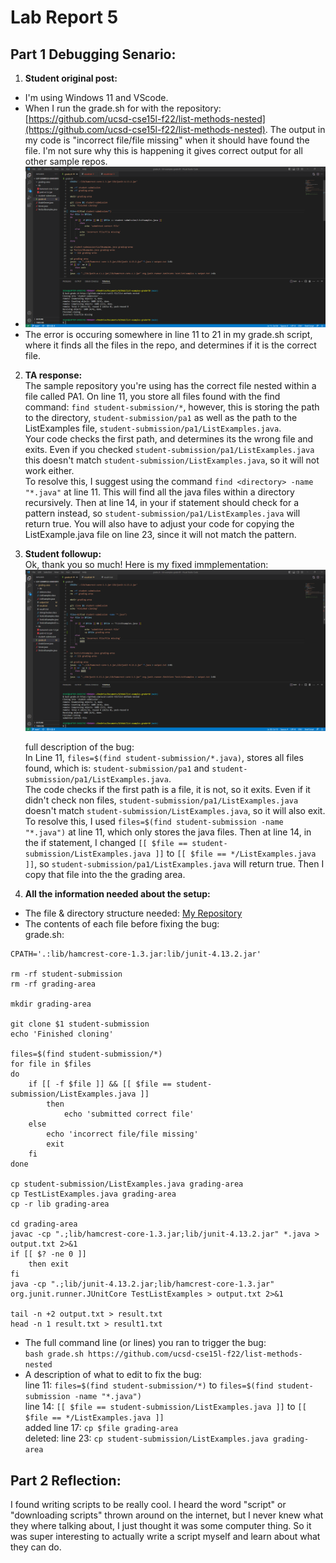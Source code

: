 # Lab Report 5  
## Part 1 Debugging Senario:  
1. **Student original post:**  
* I'm using Windows 11 and VScode.  
* When I run the grade.sh for with the repository: [https://github.com/ucsd-cse15l-f22/list-methods-nested](https://github.com/ucsd-cse15l-f22/list-methods-nested). The output in my code is "incorrect file/file missing" when it should have found the file. I'm not sure why this is happening it gives correct output for all other sample repos.  
* ![image](lab5sc1.png)  
* The error is occuring somewhere in line 11 to 21 in my grade.sh script, where it finds all the files in the repo, and determines if it is the correct file.  
  
2. **TA response:**  
   The sample repository you're using has the correct file nested within a file called PA1. On line 11, you store all files found with the find command: `find student-submission/*`, however, this is storing the path to the directory, `student-submission/pa1` as well as the path to the ListExamples file, `student-submission/pa1/ListExamples.java`.  
   Your code checks the first path, and determines its the wrong file and exits. Even if you checked `student-submission/pa1/ListExamples.java` this doesn't match `student-submission/ListExamples.java`, so it will not work either.  
   To resolve this, I suggest using the command `find <directory> -name "*.java"` at line 11. This will find all the java files within a directory recursively. Then at line 14, in your if statement should check for a pattern instead, so `student-submission/pa1/ListExamples.java` will return true. You will also have to adjust your code for copying the ListExample.java file on line 23, since it will not match the pattern.
   
3. **Student followup:**  
   Ok, thank you so much! Here is my fixed immplementation:  
   ![image](lab5sc2.png)  
   
   full description of the bug:  
   In Line 11, `files=$(find student-submission/*.java)`, stores all files found, which is: `student-submission/pa1` and `student-submission/pa1/ListExamples.java`.  
   The code checks if the first path is a file, it is not, so it exits. Even if it didn't check non files, `student-submission/pa1/ListExamples.java` doesn't match `student-submission/ListExamples.java`, so it will also exit.  
   To resolve this, I used `files=$(find student-submission -name "*.java")` at line 11, which only stores the java files. Then at line 14, in the if statement, I changed  `[[ $file == student-submission/ListExamples.java ]]` to `[[ $file == */ListExamples.java ]]`, so `student-submission/pa1/ListExamples.java` will return true. Then I copy that file into the the grading area.  

4. **All the information needed about the setup:**  
  * The file & directory structure needed: [My Repository](https://github.com/lauT0/list-examples-gradert0.git)  
  * The contents of each file before fixing the bug:  
    grade.sh:  
    
```
CPATH='.:lib/hamcrest-core-1.3.jar:lib/junit-4.13.2.jar'

rm -rf student-submission
rm -rf grading-area

mkdir grading-area

git clone $1 student-submission
echo 'Finished cloning'

files=$(find student-submission/*)
for file in $files
do
    if [[ -f $file ]] && [[ $file == student-submission/ListExamples.java ]]
        then 
            echo 'submitted correct file'
    else
        echo 'incorrect file/file missing'
        exit
    fi
done

cp student-submission/ListExamples.java grading-area
cp TestListExamples.java grading-area
cp -r lib grading-area

cd grading-area
javac -cp ".;lib/hamcrest-core-1.3.jar;lib/junit-4.13.2.jar" *.java > output.txt 2>&1
if [[ $? -ne 0 ]]
    then exit
fi
java -cp ".;lib/junit-4.13.2.jar;lib/hamcrest-core-1.3.jar" org.junit.runner.JUnitCore TestListExamples > output.txt 2>&1

tail -n +2 output.txt > result.txt
head -n 1 result.txt > result1.txt
```  
    
  * The full command line (or lines) you ran to trigger the bug:  
    `bash grade.sh https://github.com/ucsd-cse15l-f22/list-methods-nested`  
  * A description of what to edit to fix the bug:  
    line 11: `files=$(find student-submission/*)` to `files=$(find student-submission -name "*.java")`  
    line 14: `[[ $file == student-submission/ListExamples.java ]]` to `[[ $file == */ListExamples.java ]]`  
    added line 17: `cp $file grading-area`  
    deleted: line 23: `cp student-submission/ListExamples.java grading-area`  

## Part 2 Reflection:  
I found writing scripts to be really cool. I heard the word "script" or "downloading scripts" thrown around on the internet, but I never knew what they where talking about, I just thought it was some computer thing. So it was super interesting to actually write a script myself and learn about what they can do.  
